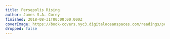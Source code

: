 ```yaml
---
title: Persepolis Rising
author: James S.A. Corey
finished: 2018-08-31T00:00:00.000Z
coverImage: https://book-covers.nyc3.digitaloceanspaces.com/readings/persepolis-rising-01.jpg
dropped: false
---
```


